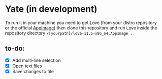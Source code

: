 # Yate (in development)

To run it in your machine you need to get Love (from your distro repository or the official [AppImage](https://github.com/love2d/love/releases/download/11.5/love-11.5-x86_64.AppImage)) then clone this repository and run Love inside the repository directory `/[yourpath]/love-11.5-x86_64.AppImage .`

## to-do:

- [x] Add multi-line selection
- [x] Open text files
- [x] Save changes to file
